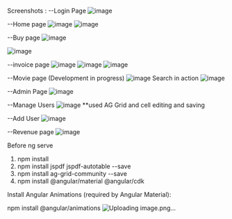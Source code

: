 
Screenshots : 
--Login Page
![image](https://github.com/user-attachments/assets/42894b6d-7fc8-4d8b-b6a2-7146d669ae47)

--Home page 
![image](https://github.com/user-attachments/assets/9a27c8db-2f40-46eb-bcbb-d6f3a304f00a)
![image](https://github.com/user-attachments/assets/d76e8c3f-8bc6-4511-8408-bba416e9f1f3)

--Buy page 
![image](https://github.com/user-attachments/assets/b0a339be-b15c-4675-a1cb-1aa250771307)

![image](https://github.com/user-attachments/assets/f2e0aa60-c6d0-4848-be22-32b8eb88e71b)


--invoice page 
![image](https://github.com/user-attachments/assets/8e22232f-0ef1-402c-942f-8dd65906443b)
![image](https://github.com/user-attachments/assets/c18f843c-7b7f-4a53-b6c7-dc924c05c077)
![image](https://github.com/user-attachments/assets/da26bc40-500b-47a4-8dd4-2eaab3147234)

--Movie page (Development in progress)
![image](https://github.com/user-attachments/assets/baa503b4-e218-4ccb-8433-00f1a9655bc8)
Search in action
![image](https://github.com/user-attachments/assets/2efb448e-d376-40a1-9cdb-c9814f3be452)




--Admin Page 
![image](https://github.com/user-attachments/assets/08b67279-f3f2-4af1-b55b-6d12f8f159d9)

--Manage Users
![image](https://github.com/user-attachments/assets/7fbd379c-af5b-4177-839d-c5a062ff0f68)
**used AG Grid and cell editing and saving

--Add User
![image](https://github.com/user-attachments/assets/c19a3e7f-2e4b-414a-9a60-1351e410b829)

--Revenue page
![image](https://github.com/user-attachments/assets/c4197c78-89eb-40c5-a89c-b919cc3019d7)


Before ng serve
1. npm install
2. npm install jspdf jspdf-autotable --save
3. npm install ag-grid-community --save
4. npm install @angular/material @angular/cdk

Install Angular Animations (required by Angular Material):


npm install @angular/animations
![Uploading image.png…]()
